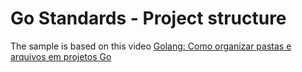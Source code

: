 # Go Standards - Project structure

The sample is based on this video
[Golang: Como organizar pastas e arquivos em projetos Go](https://www.youtube.com/watch?v=OFud4iPuAH8)